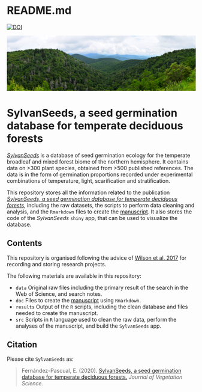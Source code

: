 README.md
================

[![DOI](https://zenodo.org/badge/DOI/10.5281/zenodo.4081377.svg)](https://doi.org/10.5281/zenodo.4081377)

![SylvanSeeds](data/2017070313%20Blue%20Ridge%20Parkway%20small.jpg)

# SylvanSeeds, a seed germination database for temperate deciduous forests

[*SylvanSeeds*](https://efernandezpascual.github.io/home/sylvanseeds.html)
is a database of seed germination ecology for the temperate broadleaf
and mixed forest biome of the northern hemisphere. It contains data on
\>300 plant species, obtained from \>500 published references. The data
is in the form of germination proportions recorded under experimental
combinations of temperature, light, scarification and stratification.

This repository stores all the information related to the publication
[*SylvanSeeds, a seed germination database for temperate deciduous
forests*](https://doi.org/10.1111/jvs.12960), including the raw
datasets, the scripts to perform data cleaning and analysis, and the
`Rmarkdown` files to create the
[manuscript](https://github.com/efernandezpascual/sylvanseeds/blob/master/doc/manuscript.md).
It also stores the code of the *SylvanSeeds* `shiny` app, that can be
used to visualize the database.

## Contents

This repository is organised following the advice of [Wilson et
al. 2017](https://doi.org/10.1371/journal.pcbi.1005510) for recording
and storing research projects.

The following materials are available in this repository:

  - `data` Original raw files including the primary result of the search
    in the Web of Science, and search notes.
  - `doc` Files to create the
    [manuscript](https://github.com/efernandezpascual/sylvanseeds/blob/master/doc/manuscript.md)
    using `Rmarkdown`.
  - `results` Output of the `R` scripts, including the clean database
    and files needed to create the manuscript.
  - `src` Scripts in `R` language used to clean the raw data, perform
    the analyses of the manuscript, and build the `SylvanSeeds` app.

## Citation

Please cite `SylvanSeeds` as:

> Fernández-Pascual, E. (2020). [SylvanSeeds, a seed germination
> database for temperate deciduous
> forests.](https://doi.org/10.1111/jvs.12960) *Journal of Vegetation
> Science.*
